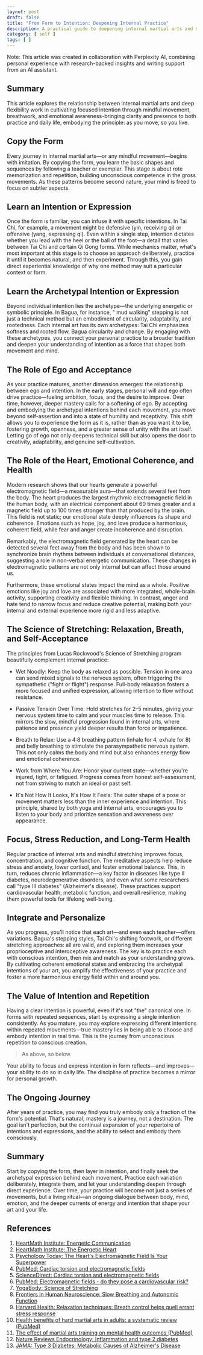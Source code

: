 ```yaml
---
layout: post
draft: false
title: "From Form to Intention: Deepening Internal Practice"
description: A practical guide to deepening internal martial arts and stretching practice by integrating intention, emotional coherence, ego awareness, and evidence-based health benefits.
category: [ self ]
tags: [ ]
---
```


Note: This article was created in collaboration with Perplexity AI, combining personal experience with research-backed
insights and writing support from an AI assistant.

## Summary

This article explores the relationship between internal martial arts and deep flexibility work in cultivating focused
intention through mindful movement, breathwork, and emotional awareness-bringing clarity and presence to both practice
and daily life, embodying the principle: as you move, so you live.

## Copy the Form

Every journey in internal martial arts—or any mindful movement—begins with imitation. By copying the form, you learn the
basic shapes and sequences by following a teacher or exemplar. This stage is about rote memorization and repetition,
building unconscious competence in the gross movements. As these patterns become second nature, your mind is freed to
focus on subtler aspects.

## Learn an Intention or Expression

Once the form is familiar, you can infuse it with specific intentions. In Tai Chi, for example, a movement might be
defensive (yin, receiving qi) or offensive (yang, expressing qi). Even within a single step, intention dictates whether
you lead with the heel or the ball of the foot—a detail that varies between Tai Chi and certain Qi Gong forms. While
mechanics matter, what's most important at this stage is to choose an approach deliberately, practice it until it
becomes natural, and then experiment. Through this, you gain direct experiential knowledge of why one method may suit a
particular context or form.

## Learn the Archetypal Intention or Expression

Beyond individual intention lies the archetype—the underlying energetic or symbolic principle. In Bagua, for instance, "
mud walking" stepping is not just a technical method but an embodiment of circularity, adaptability, and rootedness.
Each internal art has its own archetypes: Tai Chi emphasizes softness and rooted flow, Bagua circularity and change. By
engaging with these archetypes, you connect your personal practice to a broader tradition and deepen your understanding
of intention as a force that shapes both movement and mind.

## The Role of Ego and Acceptance

As your practice matures, another dimension emerges: the relationship between ego and intention. In the early stages,
personal will and ego often drive practice—fueling ambition, focus, and the desire to improve. Over time, however,
deeper mastery calls for a softening of ego. By accepting and embodying the archetypal intentions behind each movement,
you move beyond self-assertion and into a state of humility and receptivity. This shift allows you to experience the
form as it is, rather than as you want it to be, fostering growth, openness, and a greater sense of unity with the art
itself. Letting go of ego not only deepens technical skill but also opens the door to creativity, adaptability, and
genuine self-cultivation.

## The Role of the Heart, Emotional Coherence, and Health

Modern research shows that our hearts generate a powerful electromagnetic field—a measurable aura—that extends several
feet from the body. The heart produces the largest rhythmic electromagnetic field in the human body, with an electrical
component about 60 times greater and a magnetic field up to 100 times stronger than that produced by the brain. This
field is not static; our emotional state deeply influences its shape and coherence. Emotions such as hope, joy,
and love produce a harmonious, coherent field, while fear and anger create incoherence and disruption.

Remarkably, the electromagnetic field generated by the heart can be detected several feet away from the body and has
been shown to synchronize brain rhythms between individuals at conversational distances, suggesting a role in non-verbal
energetic communication. These changes in electromagnetic patterns are not only internal but can affect those around us.

Furthermore, these emotional states impact the mind as a whole. Positive emotions like joy and love are associated with
more integrated, whole-brain activity, supporting creativity and flexible thinking. In contrast, anger and hate tend to
narrow focus and reduce creative potential, making both your internal and external experience more rigid and less
adaptive.

## The Science of Stretching: Relaxation, Breath, and Self-Acceptance
The principles from Lucas Rockwood's Science of Stretching program beautifully complement internal practice:

* Wet Noodly: Keep the body as relaxed as possible. Tension in one area can send mixed signals to the nervous system,
  often triggering the sympathetic ("fight or flight") response. Full-body relaxation fosters a more focused and unified
  expression, allowing intention to flow without resistance.

* Passive Tension Over Time: Hold stretches for 2–5 minutes, giving your nervous system time to calm and your muscles
  time to release. This mirrors the slow, mindful progression found in internal arts, where patience and presence yield
  deeper results than force or impatience.

* Breath to Relax: Use a 4:8 breathing pattern (inhale for 4, exhale for 8) and belly breathing to stimulate the
  parasympathetic nervous system. This not only calms the body and mind but also enhances energy flow and emotional
  coherence.

* Work from Where You Are: Honor your current state—whether you're injured, tight, or fatigued. Progress comes from
  honest self-assessment, not from striving to match an ideal or past self.

* It's Not How It Looks, It's How It Feels: The outer shape of a pose or movement matters less than the inner experience
  and intention. This principle, shared by both yoga and internal arts, encourages you to listen to your body and
  prioritize sensation and awareness over appearance.

## Focus, Stress Reduction, and Long-Term Health

Regular practice of internal arts and mindful stretching improves focus, concentration, and cognitive function. The
meditative aspects help reduce stress and anxiety, lower cortisol, and foster emotional balance. This, in turn, reduces
chronic inflammation—a key factor in diseases like type II diabetes, neurodegenerative disorders, and even what some
researchers call "type III diabetes" (Alzheimer's disease). These practices support cardiovascular health, metabolic
function, and overall resilience, making them powerful tools for lifelong well-being.

## Integrate and Personalize

As you progress, you'll notice that each art—and even each teacher—offers variations. Bagua's stepping styles, Tai Chi's
shifting footwork, or different stretching approaches: all are valid, and exploring them increases your proprioceptive
and interoceptive awareness. The key is to practice each with conscious intention, then mix and match as your
understanding grows. By cultivating coherent emotional states and embracing the archetypal intentions of your art, you
amplify the effectiveness of your practice and foster a more harmonious energy field within and around you.

## The Value of Intention and Repetition

Having a clear intention is powerful, even if it's not "the" canonical one. In forms with repeated sequences, start by
expressing a single intention consistently. As you mature, you may explore expressing different intentions within
repeated movements—true mastery lies in being able to choose and embody intention in real time. This is the journey from
unconscious repetition to conscious creation.

> As above, so below.

Your ability to focus and express intention in form reflects—and improves—your ability to do so in daily life. The
discipline of practice becomes a mirror for personal growth.

## The Ongoing Journey

After years of practice, you may find you truly embody only a fraction of the form's potential. That's natural; mastery
is a journey, not a destination. The goal isn't perfection, but the continual expansion of your repertoire of intentions
and expressions, and the ability to select and embody them consciously.

## Summary

Start by copying the form, then layer in intention, and finally seek the archetypal expression behind each movement.
Practice each variation deliberately, integrate them, and let your understanding deepen through direct experience. Over
time, your practice will become not just a series of movements, but a living ritual—an ongoing dialogue between body,
mind, emotion, and the deeper currents of energy and intention that shape your art and your life. 

## References

1. [HeartMath Institute: Energetic Communication](https://www.heartmath.org/research/science-of-the-heart/energetic-communication/)
2. [HeartMath Institute: The Energetic Heart](https://www.heartmath.org/research/research-library/energetics/energetic-heart-bioelectromagnetic-communication-within-and-between-people/)
3. [Psychology Today: The Heart's Electromagnetic Field Is Your Superpower](https://www.psychologytoday.com/us/blog/building-the-habit-of-hero/202011/the-hearts-electromagnetic-field-is-your-superpower)
4. [PubMed: Cardiac torsion and electromagnetic fields](https://pubmed.ncbi.nlm.nih.gov/15823696/)
5. [ScienceDirect: Cardiac torsion and electromagnetic fields](https://www.sciencedirect.com/science/article/abs/pii/S0306987705000368)
6. [PubMed: Electromagnetic fields - do they pose a cardiovascular risk?](https://pubmed.ncbi.nlm.nih.gov/37159854/)
7. [YogaBody: Science of Stretching](https://www.yogabody.com/stretching/)
8. [Frontiers in Human Neuroscience: Slow Breathing and Autonomic Function](https://www.frontiersin.org/articles/10.3389/fnhum.2014.00217/full)
9. [Harvard Health: Relaxation techniques: Breath control helps quell errant stress response](https://www.health.harvard.edu/mind-and-mood/relaxation-techniques-breath-control-helps-quell-errant-stress-response)
10. [Health benefits of hard martial arts in adults: a systematic review (PubMed)](https://pubmed.ncbi.nlm.nih.gov/29157151/)
11. [The effect of martial arts training on mental health outcomes (PubMed)](https://pubmed.ncbi.nlm.nih.gov/33218541/)
12. [Nature Reviews Endocrinology: Inflammation and type 2 diabetes](https://www.nature.com/articles/nrendo.2018.10)
13. [JAMA: Type 3 Diabetes: Metabolic Causes of Alzheimer's Disease](https://jamanetwork.com/journals/jamaneurology/fullarticle/795294)
